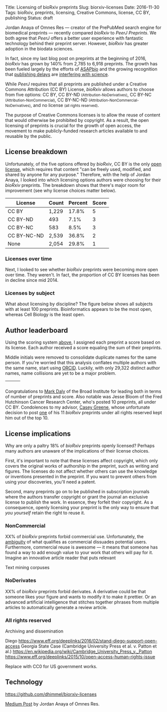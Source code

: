 Title: Licensing of bioRxiv preprints
Slug: biorxiv-licenses
Date: 2016-11-30
Tags: bioRxiv, preprints, licensing, Creative Commons, license, CC BY, publishing
Status: draft

Jordan Anaya of Omnes Res — creator of the PrePubMed search engine for biomedical preprints — recently compared _bioRxiv_ to _PeerJ Preprints_. We both agree that _PeerJ_ offers a better user experience with fantastic technology behind their preprint server. However, _bioRxiv_ has greater adoption in the biodata sciences.

In fact, since my last blog post on preprints at the beginning of 2016, _bioRxiv_ has grown by 140% from 2,785 to 6,918 preprints. The growth has been fueled largely by the efforts of [ASAPbio](http://asapbio.org/) and the growing recognition that [publishing delays](http://blog.dhimmel.com/history-of-delays/) are [interfering with science](https://doi.org/10.1038/530148a).

While _PeerJ_ requires that all preprints are published under a Creative Commons Attribution (CC BY) License, _bioRxiv_ allows authors to choose from five options: CC BY, CC BY-ND <small>(Attribution-NoDerivatives)</small>, CC BY-NC <small>(Attribution-NonCommercial)</small>, CC BY-NC-ND <small>(Attribution-NonCommercial-NoDerivatives)</small>, and no license <small>(all rights reserved)</small>.

The purpose of Creative Commons licenses is to allow the reuse of content that would otherwise be prohibited by copyright. As a result, the open licensing of preprints is crucial for the growth of open access, the movement to make publicly-funded research articles available to and reusable by the public.

## License breakdown

Unfortunately, of the five options offered by _bioRxiv_, CC BY is the only [open license](http://opendefinition.org/licenses/), which requires that content "can be freely used, modified, and shared by anyone for any purpose." Therefore, with the help of Jordan Anaya, I looked into which licensing options authors were choosing for their _bioRxiv_ preprints. The breakdown shows that there's major room for improvement (see why license choices matter below).

<a id="licenses"></a>

| License     | Count  | Percent | Score |
|-------------|--------|---------|-------|
| CC BY       | 1,229  | 17.8%   | 5     |
| CC BY-ND    | 493    | 7.1%    | 3     |
| CC BY-NC    | 583    | 8.5%    | 3     |
| CC BY-NC-ND | 2,539  | 36.8%   | 2     |
| None        | 2,054  | 29.8%   | 1     |

### Licenses over time

Next, I looked to see whether _bioRxiv_ preprints were becoming more open over time. They weren't. In fact, the proportion of CC BY licenses has been in decline since mid 2014.

<div id="date-figure"></div>

### Licenses by subject

What about licensing by discipline? The figure below shows all subjects with at least 100 preprints. Bioinformatics appears to be the most open, whereas Cell Biology is the least open.

<div id="subject-figure"></div>

## Author leaderboard

Using the scoring system [above](#licenses), I assigned each preprint a score based on its license. Each author received a score equaling the sum of their preprints.

Middle initials were removed to consolidate duplicate names for the same person. If you're worried that this analysis conflates multiple authors with the same name, start using [ORCID](http://orcid.org/ "Persistent digital identifiers for every researcher"). Luckily, with only 29,322 distinct author names, name collisions are yet to be a major problem.

<table id="authors" class="display" cellspacing="0" width="100%">
  <thead>
    <tr>
      <th></th>
      <th></th>
      <th></th>
    </tr>
  </thead>
  <tbody></tbody>
</table>

Congratulations to [Mark Daly](https://www.broadinstitute.org/bios/mark-daly "Mark Daily at the Broad Institute") of the Broad Institute for leading both in terms of number of preprints and score. Also notable was Jesse Bloom of the Fred Hutchinson Cancer Research Center, who's posted 10 preprints, all under CC BY. Condolences to my advisor, [Casey Greene](http://www.greenelab.com/casey), whose unfortunate decision to post [one](https://doi.org/10.1101/051524) of his 11 _bioRxiv_ preprints under all rights reserved kept him out of the top 10.

## License implications

Why are only a paltry 18% of _bioRxiv_ preprints openly licensed? Perhaps many authors are unaware of the implications of their license choices.

First, it's important to note that these licenses affect copyright, which only covers the original works of authorship in the preprint, such as writing and figures. The licenses do not affect whether others can use the knowledge or inventions presented in the preprint. If you want to prevent others from using your discoveries, you'll need a patent.

Second, many preprints go on to be published in subscription journals where the authors transfer copyright or grant the journal an exclusive license to publish the work. In essence, they forfeit their copyright. As a consequence, openly licensing your preprint is the only way to ensure that _you yourself_ retain the right to reuse it.

### NonCommercial

XX% of _bioRxiv_ preprints forbid commercial use. Unfortunately, the [ambiguity](https://doi.org/10.3897/zookeys.150.2189 "Creative Commons licenses and the non-commercial condition: Implications for the re-use of biodiversity information") of what qualifies as commercial dissuades potential users. Furthermore, commercial reuse is awesome — it means that someone has found a way to add enough value to your work that others will pay for it. Imagine an innovative article reader that puts relevant 

Text mining corpuses

### NoDerivates

XX% of _bioRxiv_ preprints forbid derivates. A derivative could be that someone likes your figure and wants to modify it to make it prettier. Or an advanced artificial intelligence that stitches together phrases from multiple articles to automatically generate a review article.

### All rights reserved

Archiving and dissemination

Diego https://www.eff.org/deeplinks/2016/02/stand-diego-support-open-access
Georgia State Case (Cambridge University Press et al. v. Patton et al.) 
https://en.wikipedia.org/wiki/Cambridge_University_Press_v._Patton
https://www.eff.org/deeplinks/2015/10/open-access-human-rights-issue

Replace with CC0 for US government works.

## Technology

https://github.com/dhimmel/biorxiv-licenses

[Medium Post](https://medium.com/@OmnesRes/so-i-went-ahead-and-grabbed-the-licensing-information-for-each-article-de0414b4ca3a) by Jordan Anaya of Omnes Res.

<link rel="stylesheet" type="text/css" href="https://cdn.datatables.net/1.10.12/css/jquery.dataTables.css">
<script src="https://code.jquery.com/jquery-3.1.1.min.js" integrity="sha256-hVVnYaiADRTO2PzUGmuLJr8BLUSjGIZsDYGmIJLv2b8=" crossorigin="anonymous"></script>
<script type="text/javascript" charset="utf8" src="https://cdn.datatables.net/1.10.12/js/jquery.dataTables.js"></script>


<script src="//d3js.org/d3.v3.min.js"></script>
<script src="//vega.github.io/vega/vega.js"></script>
<script src="//vega.github.io/vega-lite/vega-lite.js"></script>
<script src="//vega.github.io/vega-editor/vendor/vega-embed.js" charset="utf-8"></script>

<style media="screen">
  .vega-actions a {
    margin-right: 5px;
  }
</style>

<script>
var base_url = 'https://raw.githubusercontent.com/dhimmel/biorxiv-licenses';
var commit = 'master';


$(document).ready(function () {
    $('#authors').dataTable({
        ajax: `${base_url}/${commit}/data/author-scores.json`,
        aoColumns: [
            {sWidth: '50%', sTitle: 'Author'},
            {sTitle: 'Preprints'},
            {sTitle: 'Score'}
        ],
        order: [[2, "desc"]],
        search: {regex: true}
    });
});

var actions = {export: true, source: false, editor: true};

var json_url = `${base_url}/${commit}/figure/license-vs-time/vega-lite-spec.json`;
var embedSpec = {mode: "vega-lite", url: json_url, renderer: 'svg', actions: actions};
vg.embed("#date-figure", embedSpec, function(error, result) {});

var json_url = `${base_url}/${commit}/figure/license-vs-subject/vega-lite-spec.json`;
var embedSpec = {mode: "vega-lite", url: json_url, renderer: 'svg', actions: actions};
vg.embed("#subject-figure", embedSpec, function(error, result) {});

</script>
